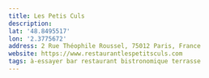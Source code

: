 ```yaml
---
title: Les Petis Culs
description:
lat: '48.8495517'
lon: '2.3775672'
address: 2 Rue Théophile Roussel, 75012 Paris, France
website: https://www.restaurantlespetitsculs.com
tags: à-essayer bar restaurant bistronomique terrasse
---
```

